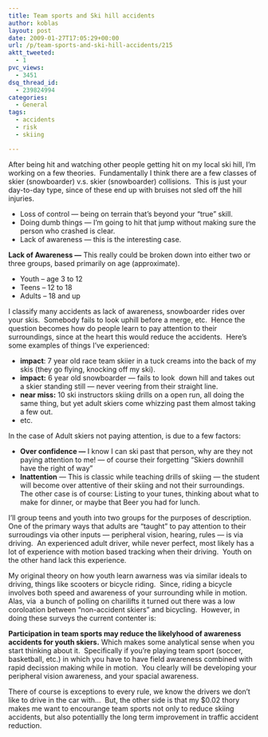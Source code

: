 ```yaml
---
title: Team sports and Ski hill accidents
author: koblas
layout: post
date: 2009-01-27T17:05:29+00:00
url: /p/team-sports-and-ski-hill-accidents/215
aktt_tweeted:
  - 1
pvc_views:
  - 3451
dsq_thread_id:
  - 239824994
categories:
  - General
tags:
  - accidents
  - risk
  - skiing

---
```

After being hit and watching other people getting hit on my local ski hill, I&#8217;m working on a few theories.  Fundamentally I think there are a few classes of skier (snowboarder) v.s. skier (snowboarder) collisions.  This is just your day-to-day type, since of these end up with bruises not sled off the hill injuries.

  * Loss of control &#8212; being on terrain that&#8217;s beyond your &#8220;true&#8221; skill.
  * Doing dumb things &#8212; I&#8217;m going to hit that jump without making sure the person who crashed is clear.
  * Lack of awareness &#8212; this is the interesting case.

**Lack of Awareness &#8212;** This really could be broken down into either two or three groups, based primarily on age (approximate).

  * Youth &#8211; age 3 to 12
  * Teens &#8211; 12 to 18
  * Adults &#8211; 18 and up

I classify many accidents as lack of awareness, snowboarder rides over your skis.  Somebody fails to look uphill before a merge, etc.  Hence the question becomes how do people learn to pay attention to their surroundings, since at the heart this would reduce the accidents.  Here&#8217;s some examples of things I&#8217;ve experienced:

  * **impact**: 7 year old race team skiier in a tuck creams into the back of my skis (they go flying, knocking off my ski).
  * **impact:** 6 year old snowboarder &#8212; fails to look  down hill and takes out a skier standing still &#8212; never veering from their straight line.
  * **near miss:** 10 ski instructors skiing drills on a open run, all doing the same thing, but yet adult skiers come whizzing past them almost taking a few out.
  * etc.

In the case of Adult skiers not paying attention, is due to a few factors:

  * **Over confidence &#8212;** I know I can ski past that person, why are they not paying attention to me! &#8212; of course their forgetting &#8220;Skiers downhill have the right of way&#8221;
  * **Inattention** &#8212; This is classic while teaching drills of skiing &#8212; the student will become over attentive of their skiing and not their surroundings.   The other case is of course: Listing to your tunes, thinking about what to make for dinner, or maybe that Beer you had for lunch.

I&#8217;ll group teens and youth into two groups for the purposes of description.  One of the primary ways that adults are &#8220;taught&#8221; to pay attention to their surroudings via other inputs &#8212; peripheral vision, hearing, rules &#8212; is via driving.  An experienced adult driver, while never perfect, most likely has a lot of experience with motion based tracking when their driving.  Youth on the other hand lack this experience.

My original theory on how youth learn awarness was via similar ideals to driving, things like scooters or bicycle riding.  Since, riding a bicycle involves both speed and awareness of your surrounding while in motion.  Alas, via  a bunch of polling on charilifts it turned out there was a low coroloation between &#8220;non-accident skiers&#8221; and bicycling.  However, in doing these surveys the current contenter is:

**Participation in team sports may reduce the likelyhood of awareness accidents for youth skiers.** Which makes some analytical sense when you start thinking about it.  Specifically if you&#8217;re playing team sport (soccer, basketball, etc.) in which you have to have field awareness combined with rapid decission making while in motion.  You clearly will be developing your peripheral vision awareness, and your spacial awareness.

There of course is exceptions to every rule, we know the drivers we don&#8217;t like to drive in the car with&#8230;  But, the other side is that my $0.02 thory makes me want to encourange team sports not only to reduce skiing accidents, but also potentiallly the long term improvement in traffic accident reduction.